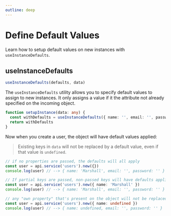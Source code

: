 ```yaml
---
outline: deep
---
```


<script setup>
import Badge from '../components/Badge.vue'
import BlockQuote from '../components/BlockQuote.vue'
</script>

# Define Default Values

Learn how to setup default values on new instances with `useInstanceDefaults`.

## useInstanceDefaults

```ts
useInstanceDefaults(defaults, data)
```

The `useInstanceDefaults` utility allows you to specify default values to assign to new instances. It
only assigns a value if it the attribute not already specified on the incoming object.

```ts
function setupInstance(data: any) {
  const withDefaults = useInstanceDefaults({ name: '', email: '', password: '' }, data)
  return withDefaults
}
```

Now when you create a user, the object will have default values applied:

<BlockQuote label="note" type="warning">

Existing keys in `data` will not be replaced by a default value, even if that value is `undefined`.

</BlockQuote>

```ts
// if no properties are passed, the defaults will all apply
const user = api.service('users').new({})
console.log(user) // --> { name: 'Marshall', email: '', password: '' }

// If partial keys are passed, non-passed keys will have defaults applied.
const user = api.service('users').new({ name: 'Marshall' })
console.log(user) // --> { name: 'Marshall', email: '', password: '' }

// any "own property" that's present on the object will not be replaced by a default value, even `undefined` values.
const user = api.service('users').new({ name: undefined })
console.log(user) // --> { name: undefined, email: '', password: '' }
```

